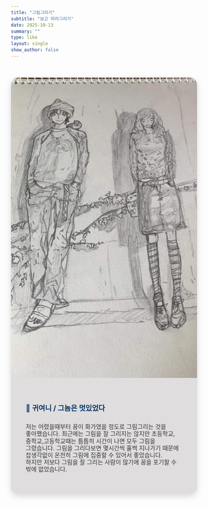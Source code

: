 ```yaml
---
title: "그림그리기"
subtitle: "보고 따라그리기"
date: 2025-10-13
summary: ""
type: like
layout: single
show_author: false
---
```


<div style="
  display: flex; 
  align-items: stretch; 
  justify-content: center; 
  flex-wrap: wrap; 
  background: #dfddddff;; 
  border-radius: 20px; 
  overflow: hidden; 
  box-shadow: 0 6px 18px rgba(0,0,0,0.15);
  max-width: 1100px;
  margin: 50px auto;
  transition: transform 0.3s ease, box-shadow 0.3s ease;
">
  
  <div style="flex: 1 1 50%; min-width: 350px; overflow: hidden;">
    <img src="drawing.jpg" alt="그림" 
         style="width: 100%; height: 100%; object-fit: cover; transition: transform 0.4s ease;">
  </div>

  <div style="flex: 1 1 50%; padding: 40px; background-color: #dfddddff; display: flex; flex-direction: column; justify-content: center;">
    <h2 style="font-size: 1.2rem; color: #003366; margin-bottom: 12px;">🎨 귀여니 / 그놈은 멋있었다</h2>
    <p style="font-size: 1rem; color: #333; line-height: 1.2;  word-break: keep-all; hyphens: auto;">
      저는 어렸을때부터 꿈이 화가였을 정도로 그림그리는 것을 좋아했습니다. 
      최근에는 그림을 잘 그리지는 않지만 초등학교,중학교,고등학교때는 틈틈히 시간이 나면 모두 그림을 그렸습니다. 그림을 그리다보면 몇시간씩 훌쩍 지나가기 때문에 잡생각없이 온전히 그림에 집중할 수 있어서 좋았습니다.<br>
      하지만 저보다 그림을 잘 그리는 사람이 많기에 꿈을 포기할 수 밖에 없었습니다.
    </p>
  </div>

</div>

<!-- Hover 효과 -->
<style>
  div[style*="max-width: 1100px;"]:hover {
    transform: translateY(-8px);
    box-shadow: 0 12px 28px rgba(0,0,0,0.2);
  }
  div[style*="max-width: 1100px;"]:hover img {
    transform: scale(1.05);
  }
</style>


